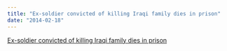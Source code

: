 ```yaml
---
title: "Ex-soldier convicted of killing Iraqi family dies in prison"
date: "2014-02-18"
---
```


[Ex-soldier convicted of killing Iraqi family dies in prison](http://news.yahoo.com/ex-soldier-convicted-killing-iraqi-family-dies-222833951.html)
